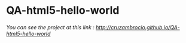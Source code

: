 # QA-html5-hello-world
###### You can see the project at this link : http://cruzambrocio.github.io/QA-html5-hello-world
